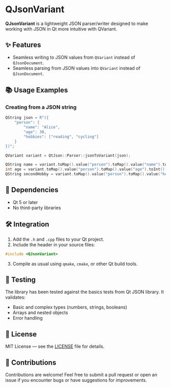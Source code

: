 # QJsonVariant

**QJsonVariant** is a lightweight JSON parser/writer designed to make working with JSON in Qt more intuitive with QVariant.

## ✨ Features

- Seamless writing to JSON values from `QVariant` instead of `QJsonDocument`.
- Seamless parsing from JSON values into `QVariant` instead of `QJsonDocument`.

## 📚 Usage Examples

### Creating from a JSON string

```cpp
QString json = R"({
    "person": {
        "name": "Alice",
        "age": 30,
        "hobbies": ["reading", "cycling"]
    }
})";

QVariant variant = QtJson::Parser::jsonToVariant(json);

QString name = variant.toMap().value("person").toMap().value("name").toString();
int age = variant.toMap().value("person").toMap().value("age").toInt();
QString secondHobby = variant.toMap().value("person").toMap().value("hobbies").toList().at(1).toString();
```

## 🔧 Dependencies

- Qt 5 or later
- No third-party libraries

## 🛠️ Integration

1. Add the `.h` and `.cpp` files to your Qt project.
2. Include the header in your source files:

```cpp
#include <QJsonVariant>
```

3. Compile as usual using `qmake`, `cmake`, or other Qt build tools.

## 🧪 Testing

The library has been tested against the basics tests from Qt JSON library. It validates:

- Basic and complex types (numbers, strings, booleans)
- Arrays and nested objects
- Error handling

## 📄 License

MIT License — see the [LICENSE](LICENSE) file for details.

## 🤝 Contributions

Contributions are welcome! Feel free to submit a pull request or open an issue if you encounter bugs or have suggestions for improvements.

